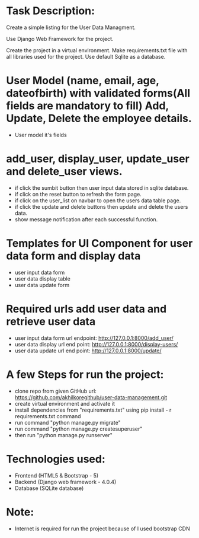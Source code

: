 # Task Description:
Create a simple listing for the User Data Managment. 

Use Django Web Framework for the project. 

Create the project in a virtual environment. Make requirements.txt file with all libraries used for the project. Use default Sqlite as a database.

# User Model (name, email, age, dateofbirth) with validated forms(All fields are mandatory to fill) Add, Update, Delete the employee details.
- User model it's fields
  

# add_user, display_user, update_user and delete_user views.
- if click the sumbit button then user input data stored in sqlite database.
- if click on the reset button to refresh the form page.
- if click on the user_list on navbar to open the users data table page.
- if click the update and delete buttons then update and delete the users data.
- show message notification after each successful function.

# Templates for UI Component for user data form and display data
- user input data form
- user data display table
- user data update form

# Required urls add user data and retrieve user data
- user input data form url endpoint: http://127.0.0.1:8000/add_user/
- user data display url end point: http://127.0.0.1:8000/display-users/
- user data update url end point: http://127.0.0.1:8000/update/

# A few Steps for run the project:
- clone repo from given GitHub url: https://github.com/akhilkoregithub/user-data-management.git
- create virtual environment and activate it
- install dependencies from "requirements.txt" using pip install - r requirements.txt command
- run command "python manage.py migrate"
- run command "python manage.py createsuperuser"
- then run "python manage.py runserver"

# Technologies used:
- Frontend (HTML5 & Bootstrap - 5)
- Backend (Django web framework - 4.0.4)
- Database (SQLite database)

# Note: 
- Internet is required for run the project because of I used bootstrap CDN
